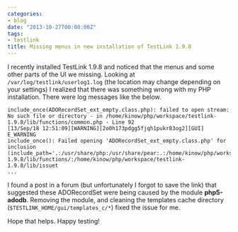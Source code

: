 ```yaml
---
categories:
- blog
date: "2013-10-27T00:00:00Z"
tags:
- testlink
title: Missing menus in new installation of TestLink 1.9.8
---
```


I recently installed TestLink 1.9.8 and noticed that the menus and some other parts 
of the UI we missing. Looking at <code>/var/log/testlink/userlog1.log</code> (the location 
may change depending on your settings) I realized that there was something wrong 
with my PHP installation. There were log messages like the below.

    include_once(ADORecordSet_ext_empty.class.php): failed to open stream: No such file or directory - in /home/kinow/php/workspace/testlink-1.9.8/lib/functions/common.php - Line 92
    [13/Sep/18 12:51:09][WARNING][2o0h173pdgg5fjqh1pukr83og2][GUI]
    E_WARNING
    include_once(): Failed opening 'ADORecordSet_ext_empty.class.php' for inclusion (include_path='.:/usr/share/php:/usr/share/pear:.:/home/kinow/php/workspace/testlink-1.9.8/lib/functions/:/home/kinow/php/workspace/testlink-1.9.8/lib/issuet
    ...
    
I found a post in a forum (but unfortunately I forgot to save the link) that suggested 
these ADORecordSet were being caused by the module **php5-adodb**. Removing the module, and 
cleaning the templates cache directory (<code>$TESTLINK_HOME/gui/templates_c/*</code>) 
fixed the issue for me.

Hope that helps.
Happy testing!
